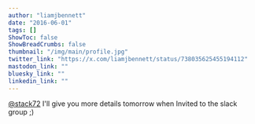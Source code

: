 ```yaml
---
author: "liamjbennett"
date: "2016-06-01"
tags: []
ShowToc: false
ShowBreadCrumbs: false
thumbnail: "/img/main/profile.jpg"
twitter_link: "https://x.com/liamjbennett/status/738035625455194112"
mastodon_link: ""
bluesky_link: ""
linkedin_link: ""
---
```


[@stack72](https://x.com/stack72) I'll give you more details tomorrow when Invited to the slack group ;)

